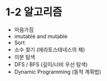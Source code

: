# 1-2 알고리즘
+ 마음가짐
+ imutable and mutable
+ Sort
+ 소수 찾기 (에라토스테네스의 체)
+ 이분 탐색
+ DFS / BFS (깊이/너비 우선 탐색)
+ Dynamic Programming (동적 계획법)

